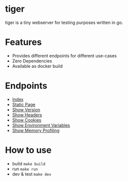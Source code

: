 # tiger

tiger is a tiny webserver for testing purposes written in go.


# Features

* Provides different endpoints for different use-cases
* Zero Dependencies
* Available as docker build


# Endpoints

* [Index](http://localhost:8080/)
* [Static Page](http://localhost:8080/static)
* [Show Version](http://localhost:8080/version)
* [Show Headers](http://localhost:8080/headers)
* [Show Cookies](http://localhost:8080/cookies)
* [Show Environment Variables](http://localhost:8080/environ)
* [Show Memory Profiling](http://localhost:8080/memory)


# How to use

* build `make build`
* run `make run`
* dev & test `make dev`
